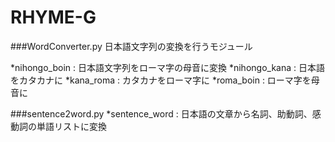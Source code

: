 # RHYME-G

###WordConverter.py
日本語文字列の変換を行うモジュール

*nihongo_boin : 日本語文字列をローマ字の母音に変換
*nihongo_kana : 日本語をカタカナに
*kana_roma : カタカナをローマ字に
*roma_boin : ローマ字を母音に

###sentence2word.py
*sentence_word : 日本語の文章から名詞、助動詞、感動詞の単語リストに変換
